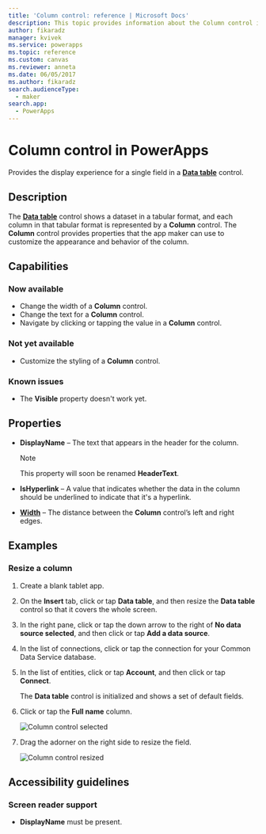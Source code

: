 ```yaml
---
title: 'Column control: reference | Microsoft Docs'
description: This topic provides information about the Column control in Microsoft PowerApps.
author: fikaradz
manager: kvivek
ms.service: powerapps
ms.topic: reference
ms.custom: canvas
ms.reviewer: anneta
ms.date: 06/05/2017
ms.author: fikaradz
search.audienceType: 
  - maker
search.app: 
  - PowerApps
---
```

# Column control in PowerApps
Provides the display experience for a single field in a [**Data table**](control-data-table.md) control.

## Description
The [**Data table**](control-data-table.md) control shows a dataset in a tabular format, and each column in that tabular format is represented by a **Column** control. The **Column** control provides properties that the app maker can use to customize the appearance and behavior of the column.

## Capabilities
### Now available
* Change the width of a **Column** control.
* Change the text for a **Column** control.
* Navigate by clicking or tapping the value in a **Column** control.

### Not yet available
* Customize the styling of a **Column** control.

### Known issues
* The **Visible** property doesn't work yet.

## Properties
* **DisplayName** – The text that appears in the header for the column.
  
  > [!NOTE]
  > This property will soon be renamed **HeaderText**.
  > 
  > 
* **IsHyperlink** – A value that indicates whether the data in the column should be underlined to indicate that it's a hyperlink.
* [**Width**](properties-size-location.md) – The distance between the **Column** control’s left and right edges.

## Examples
### Resize a column
1. Create a blank tablet app.
2. On the **Insert** tab, click or tap **Data table**, and then resize the **Data table** control so that it covers the whole screen.
3. In the right pane, click or tap the down arrow to the right of **No data source selected**, and then click or tap **Add a data source**.
4. In the list of connections, click or tap the connection for your Common Data Service database.
5. In the list of entities, click or tap **Account**, and then click or tap **Connect**.
   
    The **Data table** control is initialized and shows a set of default fields.
6. Click or tap the **Full name** column.
   
    ![Column control selected](./media/control-column/pre-resize-column.png)
7. Drag the adorner on the right side to resize the field.
   
    ![Column control resized](./media/control-column/post-resize-column.png)


## Accessibility guidelines
### Screen reader support
* **DisplayName** must be present.
